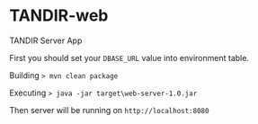 # TANDIR-web
TANDIR Server App

First you should set your `DBASE_URL` value into environment table.

Building
`> mvn clean package`

Executing
`> java -jar target\web-server-1.0.jar`

Then server will be running on `http://localhost:8080`